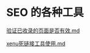 # SEO 的各种工具

[验证已收录的页面是否有效.md](https://github.com/yzbz/seo/blob/master/%E9%AA%8C%E8%AF%81%E5%B7%B2%E6%94%B6%E5%BD%95%E7%9A%84%E9%A1%B5%E9%9D%A2%E6%98%AF%E5%90%A6%E6%9C%89%E6%95%88.md)

[xenu死链接工具使用.md](https://github.com/yzbz/seo/blob/master/xenu%E6%AD%BB%E9%93%BE%E6%8E%A5%E5%B7%A5%E5%85%B7%E4%BD%BF%E7%94%A8.md)
